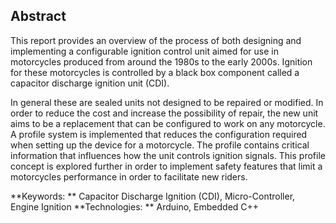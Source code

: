 ## Abstract

This report provides an overview of the process of both designing and implementing a configurable ignition control unit aimed
for use in motorcycles produced from around the 1980s to the early 2000s. Ignition for these motorcycles is controlled by a
black box component called a capacitor discharge ignition unit (CDI). 

In general these are sealed units not designed to be repaired or modified. In order to reduce the cost and increase the 
possibility of repair, the new unit aims to be a replacement that can be configured to work on any motorcycle. A profile 
system is implemented that reduces the configuration required when setting up the device for a motorcycle. The profile 
contains critical information that influences how the unit controls ignition signals. This profile concept is explored 
further in order to implement safety features that limit a motorcycles performance in order to facilitate new riders.

**Keywords: ** Capacitor Discharge Ignition (CDI), Micro-Controller, Engine Ignition
**Technologies: ** Arduino, Embedded C++
